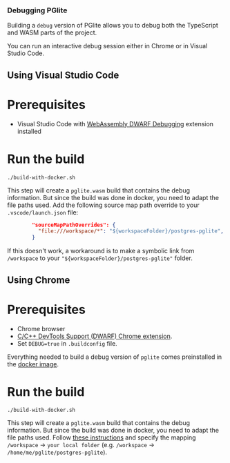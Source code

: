 ### Debugging PGlite

Building a `debug` version of PGlite allows you to debug both the TypeScript and WASM parts of the project.

You can run an interactive debug session either in Chrome or in Visual Studio Code.

## Using Visual Studio Code

# Prerequisites

- Visual Studio Code with [WebAssembly DWARF Debugging](https://marketplace.visualstudio.com/items?itemName=ms-vscode.wasm-dwarf-debugging) extension installed

# Run the build

`./build-with-docker.sh`

This step will create a `pglite.wasm` build that contains the debug information. But since the build was done in docker, you need to adapt the file paths used. Add the following source map path override to your `.vscode/launch.json` file:

```json
        "sourceMapPathOverrides": {
          "file:///workspace/*": "${workspaceFolder}/postgres-pglite",
        }
```
 
 If this doesn't work, a workaround is to make a symbolic link from `/workspace` to your `"${workspaceFolder}/postgres-pglite"` folder.

## Using Chrome

# Prerequisites

- Chrome browser
- [C/C++ DevTools Support (DWARF) Chrome extension](https://goo.gle/wasm-debugging-extension).
- Set `DEBUG=true` in `.buildconfig` file.

Everything needed to build a debug version of `pglite` comes preinstalled in the [docker image](https://hub.docker.com/r/electricsql/pglite-builder).

# Run the build

`./build-with-docker.sh`

This step will create a `pglite.wasm` build that contains the debug information. But since the build was done in docker, you need to adapt the file paths used. Follow [these instructions](https://developer.chrome.com/docs/devtools/wasm#map-path) and specify the mapping `/workspace` -> `your local folder` (e.g. `/workspace` -> `/home/me/pglite/postgres-pglite`).